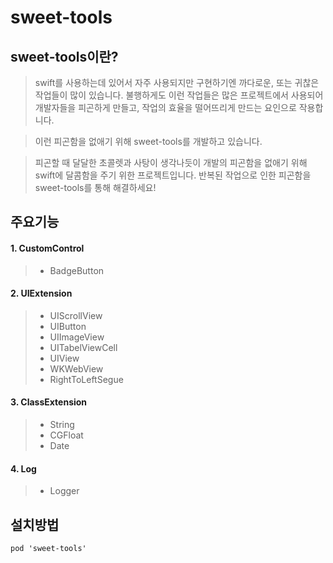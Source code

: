 sweet-tools
============

## sweet-tools이란?
> swift를 사용하는데 있어서 자주 사용되지만 구현하기엔 까다로운, 또는 귀찮은 작업들이 많이 있습니다. 불행하게도 이런 작업들은 많은 프로젝트에서 사용되어 개발자들을 피곤하게 만들고, 작업의 효율을 떨어뜨리게 만드는 요인으로 작용합니다.

> 이런 피곤함을 없애기 위해 sweet-tools를 개발하고 있습니다.

> 피곤할 때 달달한 초콜렛과 사탕이 생각나듯이 개발의 피곤함을 없애기 위해 swift에 달콤함을 주기 위한 프로젝트입니다. 반복된 작업으로 인한 피곤함을 sweet-tools를 통해 해결하세요!

## 주요기능
#### 1. CustomControl
>* BadgeButton

#### 2. UIExtension
>* UIScrollView
>* UIButton
>* UIImageView
>* UITabelViewCell
>* UIView
>* WKWebView
>* RightToLeftSegue

#### 3. ClassExtension
>* String
>* CGFloat
>* Date

#### 4. Log
>* Logger

## 설치방법
```
pod 'sweet-tools'
```
